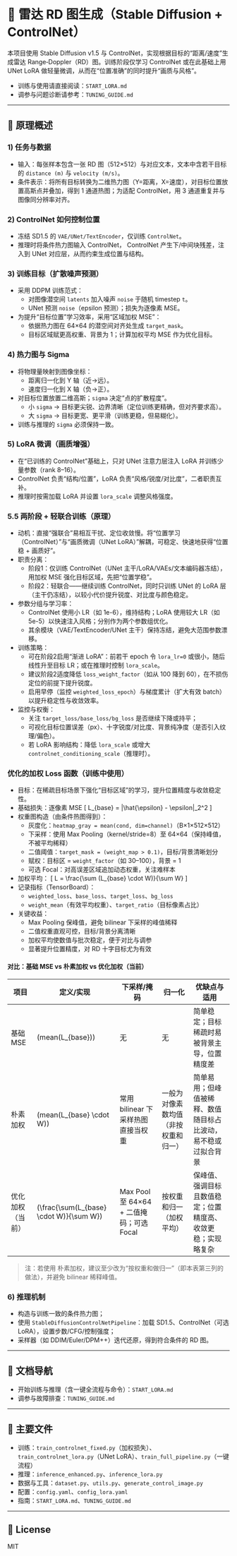 # 🎯 雷达 RD 图生成（Stable Diffusion + ControlNet）

本项目使用 Stable Diffusion v1.5 与 ControlNet，实现根据目标的“距离/速度”生成雷达 Range‑Doppler（RD）图。训练阶段仅学习 ControlNet 或在此基础上用 UNet LoRA 做轻量微调，从而在“位置准确”的同时提升“画质与风格”。

- 训练与使用请直接阅读：`START_LORA.md`
- 调参与问题诊断请参考：`TUNING_GUIDE.md`

---

## 🧠 原理概述

### 1) 任务与数据
- 输入：每张样本包含一张 RD 图（512×512）与对应文本，文本中含若干目标的 `distance (m)` 与 `velocity (m/s)`。
- 条件表示：将所有目标转换为二维热力图（Y=距离，X=速度），对目标位置放置高斯点并叠加，得到 1 通道热图；为适配 ControlNet，用 3 通道重复并与图像同分辨率对齐。

### 2) ControlNet 如何控制位置
- 冻结 SD1.5 的 `VAE/UNet/TextEncoder`，仅训练 `ControlNet`。
- 推理时将条件热力图输入 ControlNet，
  ControlNet 产生下/中间块残差，注入到 UNet 对应层，从而约束生成位置与结构。

### 3) 训练目标（扩散噪声预测）
- 采用 DDPM 训练范式：
  - 对图像潜空间 `latents` 加入噪声 `noise` 于随机 timestep `t`。
  - UNet 预测 `noise`（epsilon 预测）；损失为逐像素 MSE。
- 为提升“目标位置”学习效率，采用“区域加权 MSE”：
  - 依据热力图在 64×64 的潜空间对齐处生成 `target_mask`。
  - 目标区域赋更高权重、背景为 1；计算加权平均 MSE 作为优化目标。

### 4) 热力图与 Sigma
- 将物理量映射到图像坐标：
  - 距离归一化到 Y 轴（近→远）。
  - 速度归一化到 X 轴（负→正）。
- 对目标位置放置二维高斯；`sigma` 决定“点的扩散程度”。
  - 小 `sigma` → 目标更尖锐、边界清晰（定位训练更精确，但对齐要求高）。
  - 大 `sigma` → 目标更宽、更平滑（训练更稳，但易糊化）。
- 训练与推理的 `sigma` 必须保持一致。

### 5) LoRA 微调（画质增强）
- 在“已训练的 ControlNet”基础上，只对 UNet 注意力层注入 LoRA 并训练少量参数（rank 8–16）。
- ControlNet 负责“结构/位置”，LoRA 负责“风格/锐度/对比度”，二者职责互补。
- 推理时按需加载 LoRA 并设置 `lora_scale` 调整风格强度。

### 5.5 两阶段 + 轻联合训练（原理）
- 动机：直接“强联合”易相互干扰、定位收敛慢。将“位置学习（ControlNet）”与“画质微调（UNet LoRA）”解耦，可稳定、快速地获得“位置稳 + 画质好”。
- 职责分离：
  - 阶段1：仅训练 ControlNet（UNet 主干/LoRA/VAEs/文本编码器冻结），用加权 MSE 强化目标区域，先把“位置学稳”。
  - 阶段2：轻联合——继续训练 ControlNet，同时只训练 UNet 的 LoRA 层（主干仍冻结），以较小代价提升锐度、对比度与颜色稳定。
- 参数分组与学习率：
  - ControlNet 使用小 LR（如 1e-6），维持结构；LoRA 使用较大 LR（如 5e-5）以快速注入风格；分别作为两个参数组优化。
  - 其余模块（VAE/TextEncoder/UNet 主干）保持冻结，避免大范围参数漂移。
- 训练策略：
  - 可在阶段2启用“渐进 LoRA”：前若干 epoch 令 `lora_lr=0` 或很小，随后线性升至目标 LR；或在推理时控制 `lora_scale`。
  - 建议阶段2适度降低 `loss_weight_factor`（如从 100 降到 60），在不损伤定位的前提下提升锐度。
  - 启用早停（监控 `weighted_loss_epoch`）与梯度累计（扩大有效 batch）以提升稳定性与收敛效率。
- 监控与权衡：
  - 关注 `target_loss/base_loss/bg_loss` 是否继续下降或持平；
  - 可视化目标位置误差（px）、十字锐度/对比度、背景纯净度（是否引入纹理/偏色）。
  - 若 LoRA 影响结构：降低 `lora_scale` 或增大 `controlnet_conditioning_scale`（推理时）。

### 优化的加权 Loss 函数（训练中使用）
- 目标：在稀疏目标场景下强化“目标区域”的学习，提升位置精度与收敛稳定性。
- 基础损失：逐像素 MSE
  \[ L_{base} = \|\hat{\epsilon} - \epsilon\|_2^2 \]
- 权重图构造（由条件热图得到）：
  - 灰度化：`heatmap_gray = mean(cond, dim=channel)`（B×1×512×512）
  - 下采样：使用 Max Pooling（kernel/stride=8）至 64×64（保持峰值，不被平均稀释）
  - 二值阈值：`target_mask = (weight_map > 0.1)`，目标/背景清晰划分
  - 赋权：目标区 = `weight_factor`（如 30–100），背景 = 1
  - 可选 Focal：对高误差区域追加动态权重，关注难样本
- 加权平均：
  \[ L = \frac{\sum (L_{base} \cdot W)}{\sum W} \]
- 记录指标（TensorBoard）：
  - `weighted_loss`、`base_loss`、`target_loss`、`bg_loss`
  - `weight_mean`（有效平均权重）、`target_ratio`（目标像素占比）
- 关键收益：
  - Max Pooling 保峰值，避免 bilinear 下采样的峰值稀释
  - 二值权重直观可控，目标/背景分离清晰
  - 加权平均使数值与批次稳定，便于对比与调参
  - 显著提升位置精度，对 RD 十字目标尤为有效

#### 对比：基础 MSE vs 朴素加权 vs 优化加权（当前）

| 项目 | 定义/实现 | 下采样/掩码 | 归一化 | 优缺点与适用 |
|---|---|---|---|---|
| 基础 MSE | \(mean(L_{base})\) | 无 | 无 | 简单稳定；目标稀疏时易被背景主导，位置精度差 |
| 朴素加权 | \(mean(L_{base} \cdot W)\) | 常用 bilinear 下采样热图直接当权重 | 一般为对像素数均值（非按权重和归一） | 简单易用；但峰值被稀释、数值随目标占比波动，易不稳或过拟合背景 |
| 优化加权（当前） | \(\frac{\sum(L_{base} \cdot W)}{\sum W}\) | Max Pool 至 64×64 + 二值掩码；可选 Focal | 按权重和归一（加权平均） | 保峰值、强调目标且数值稳定；位置精度高、收敛更稳；实现略复杂 |

> 注：若使用 朴素加权，建议至少改为“按权重和做归一”（即本表第三列的做法），并避免 bilinear 稀释峰值。

### 6) 推理机制
- 构造与训练一致的条件热力图；
- 使用 `StableDiffusionControlNetPipeline`：加载 SD1.5、ControlNet（可选 LoRA），设置步数/CFG/控制强度；
- 采样器（如 DDIM/Euler/DPM++）迭代还原，得到符合条件的 RD 图。

---

## 📎 文档导航
- 开始训练与推理（含一键全流程与命令）：`START_LORA.md`
- 调参与故障排查：`TUNING_GUIDE.md`

---

## 📂 主要文件
- 训练：`train_controlnet_fixed.py`（加权损失）、`train_controlnet_lora.py`（UNet LoRA）、`train_full_pipeline.py`（一键流程）
- 推理：`inference_enhanced.py`、`inference_lora.py`
- 数据与工具：`dataset.py`、`utils.py`、`generate_control_image.py`
- 配置：`config.yaml`、`config_lora.yaml`
- 指南：`START_LORA.md`、`TUNING_GUIDE.md`

---

## 📝 License
MIT
